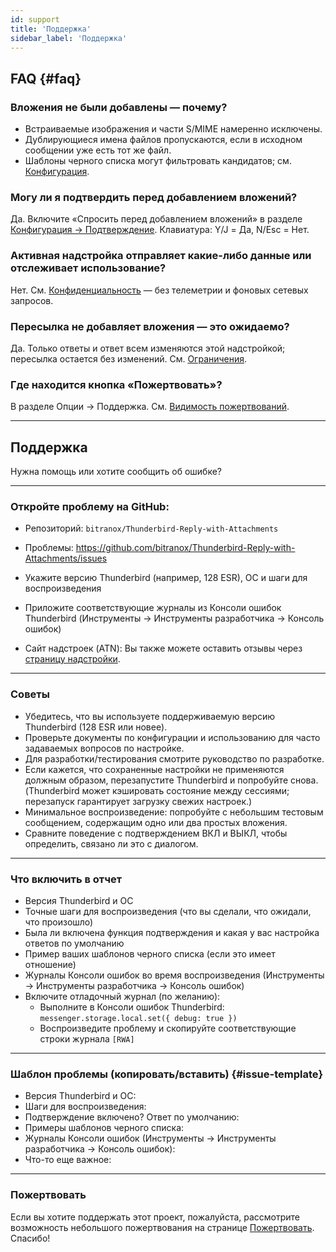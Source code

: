 ```yaml
---
id: support
title: 'Поддержка'
sidebar_label: 'Поддержка'
---
```


## FAQ {#faq}

### Вложения не были добавлены — почему?

- Встраиваемые изображения и части S/MIME намеренно исключены.
- Дублирующиеся имена файлов пропускаются, если в исходном сообщении уже есть тот же файл.
- Шаблоны черного списка могут фильтровать кандидатов; см. [Конфигурация](configuration#blacklist-glob-patterns).

### Могу ли я подтвердить перед добавлением вложений?

Да. Включите «Спросить перед добавлением вложений» в разделе [Конфигурация → Подтверждение](configuration#confirmation). Клавиатура: Y/J = Да, N/Esc = Нет.

### Активная надстройка отправляет какие-либо данные или отслеживает использование?

Нет. См. [Конфиденциальность](privacy) — без телеметрии и фоновых сетевых запросов.

### Пересылка не добавляет вложения — это ожидаемо?

Да. Только ответы и ответ всем изменяются этой надстройкой; пересылка остается без изменений. См. [Ограничения](usage#limitations).

### Где находится кнопка «Пожертвовать»?

В разделе Опции → Поддержка. См. [Видимость пожертвований](configuration#donation-visibility).

---

## Поддержка

Нужна помощь или хотите сообщить об ошибке?

---

### Откройте проблему на GitHub:

- Репозиторий: `bitranox/Thunderbird-Reply-with-Attachments`
- Проблемы: https://github.com/bitranox/Thunderbird-Reply-with-Attachments/issues
- Укажите версию Thunderbird (например, 128 ESR), ОС и шаги для воспроизведения
- Приложите соответствующие журналы из Консоли ошибок Thunderbird (Инструменты → Инструменты разработчика → Консоль ошибок)

- Сайт надстроек (ATN): Вы также можете оставить отзывы через [страницу надстройки](https://addons.thunderbird.net/thunderbird/addon/reply-with-attachments).

---

### Советы

- Убедитесь, что вы используете поддерживаемую версию Thunderbird (128 ESR или новее).
- Проверьте документы по конфигурации и использованию для часто задаваемых вопросов по настройке.
- Для разработки/тестирования смотрите руководство по разработке.
- Если кажется, что сохраненные настройки не применяются должным образом, перезапустите Thunderbird и попробуйте снова. (Thunderbird может кэшировать состояние между сессиями; перезапуск гарантирует загрузку свежих настроек.)
- Минимальное воспроизведение: попробуйте с небольшим тестовым сообщением, содержащим одно или два простых вложения.
- Сравните поведение с подтверждением ВКЛ и ВЫКЛ, чтобы определить, связано ли это с диалогом.

---

### Что включить в отчет

- Версия Thunderbird и ОС
- Точные шаги для воспроизведения (что вы сделали, что ожидали, что произошло)
- Была ли включена функция подтверждения и какая у вас настройка ответов по умолчанию
- Пример ваших шаблонов черного списка (если это имеет отношение)
- Журналы Консоли ошибок во время воспроизведения (Инструменты → Инструменты разработчика → Консоль ошибок)
- Включите отладочный журнал (по желанию):
  - Выполните в Консоли ошибок Thunderbird: `messenger.storage.local.set({ debug: true })`
  - Воспроизведите проблему и скопируйте соответствующие строки журнала `[RWA]`

---

### Шаблон проблемы (копировать/вставить) {#issue-template}

- Версия Thunderbird и ОС:
- Шаги для воспроизведения:
- Подтверждение включено? Ответ по умолчанию:
- Примеры шаблонов черного списка:
- Журналы Консоли ошибок (Инструменты → Инструменты разработчика → Консоль ошибок):
- Что-то еще важное:

---

### Пожертвовать

Если вы хотите поддержать этот проект, пожалуйста, рассмотрите возможность небольшого пожертвования на странице [Пожертвовать](donation). Спасибо!
